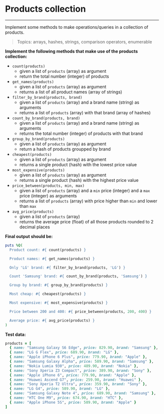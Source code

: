 # Products collection
---

Implement some methods to make operations/queries in a collection of products.

> Topics: arrays, hashes, strings, comparison operators, enumerable

**Implement the following methods that make use of the products collection:**
- `count(products)`
  - given a list of `products` (array) as argument
  - return the total number (integer) of products
- `get_names(products)`
  - given a list of `products` (array) as argument
  - returns a list of all product names (array of strings)
- `filter_by_brand(products, brand)`
  - given a list of `products` (array) and a brand name (string) as arguments
  - returns a list of `products` (array) with that brand (array of hashes)
- `count_by_brand(products, brand)`
  - given a list of `products` (array) and a brand name (string) as arguments
  - returns the total number (integer) of products with that brand
- `group_by_brand(products)`
  - given a list of `products` (array) as argument
  - return a hash of products groupped by brand
- `cheapest(products)`
  - given a list of `products` (array) as argument
  - returns a single product (hash) with the lowest price value
- `most_expensive(products)`
  - given a list of `products` (array) as argument
  - returns a single product (hash) with the highest price value
- `price_between(products, min, max)`
  - given a list of `products` (array) and a `min` price (integer) and a `max` price (integer) as arguments
  - returns a list of `products` (array) with price higher than `min` and lower than `max`
- `avg_price(products)`
  - given a list of `products` (array)
  - returns the average price (float) of all those products rounded to 2 decimal places

**Final output should be:**
```ruby
puts %Q(
  Product count: #{ count(products) }

  Product names: #{ get_names(products) }

  Only 'LG' brand: #{ filter_by_brand(products, 'LG') }

  Count 'Samsung' brand: #{ count_by_brand(products, 'Samsung') }

  Group by brand: #{ group_by_brand(products) }

  Most cheap: #{ cheapest(products) }

  Most expensive: #{ most_expensive(products) }

  Price between 200 and 400: #{ price_between(products, 200, 400) }

  Average price: #{ avg_price(products) }
)
```

**Test data:**
```ruby
products = [
  { name: "Samsung Galaxy S6 Edge", price: 829.90, brand: "Samsung" },
  { name: "LG G Flex", price: 689.90, brand: "LG" },
  { name: "Apple iPhone 6 Plus", price: 779.90, brand: "Apple" },
  { name: "Samsung Galaxy Alpha", price: 589.90, brand: "Samsung" },
  { name: "Nokia Lumia 930", price: 489.90, brand: "Nokia" },
  { name: "Sony Xperia Z3 Compact", price: 389.90, brand: "Sony" },
  { name: "Apple iPhone 6", price: 779.90, brand: "Apple" },
  { name: "Huawei Ascend G7", price: 259.90, brand: "Huawei" },
  { name: "Sony Xperia T2 Ultra", price: 359.90, brand: "Sony" },
  { name: "LG G4", price: 589.90, brand: "LG" },
  { name: "Samsung Galaxy Note 4", price: 689.90, brand: "Samsung" },
  { name: "HTC One M9", price: 674.90, brand: "HTC" },
  { name: "Apple iPhone 5S", price: 589.90, brand: "Apple" }
]
```
